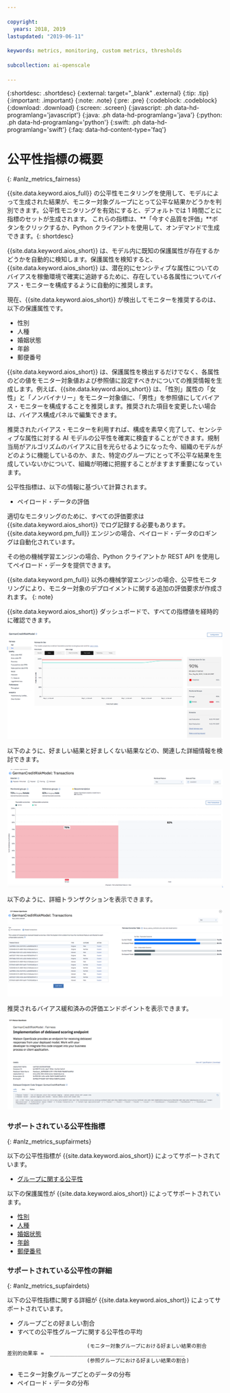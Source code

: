 ```yaml
---

copyright:
  years: 2018, 2019
lastupdated: "2019-06-11"

keywords: metrics, monitoring, custom metrics, thresholds

subcollection: ai-openscale

---
```


{:shortdesc: .shortdesc}
{:external: target="_blank" .external}
{:tip: .tip}
{:important: .important}
{:note: .note}
{:pre: .pre}
{:codeblock: .codeblock}
{:download: .download}
{:screen: .screen}
{:javascript: .ph data-hd-programlang='javascript'}
{:java: .ph data-hd-programlang='java'}
{:python: .ph data-hd-programlang='python'}
{:swift: .ph data-hd-programlang='swift'}
{:faq: data-hd-content-type='faq'}

# 公平性指標の概要
{: #anlz_metrics_fairness}

{{site.data.keyword.aios_full}} の公平性モニタリングを使用して、モデルによって生成された結果が、モニター対象グループにとって公平な結果かどうかを判別できます。公平性モニタリングを有効にすると、デフォルトでは 1 時間ごとに指標のセットが生成されます。 これらの指標は、**「今すぐ品質を評価」**ボタンをクリックするか、Python クライアントを使用して、オンデマンドで生成できます。{: shortdesc}

{{site.data.keyword.aios_short}} は、モデル内に既知の保護属性が存在するかどうかを自動的に検知します。保護属性を検知すると、{{site.data.keyword.aios_short}} は、潜在的にセンシティブな属性についてのバイアスを稼働環境で確実に追跡するために、存在している各属性についてバイアス・モニターを構成するように自動的に推奨します。 

現在、{{site.data.keyword.aios_short}} が検出してモニターを推奨するのは、以下の保護属性です。 

- 性別
- 人種
- 婚姻状態
- 年齢
- 郵便番号

{{site.data.keyword.aios_short}} は、保護属性を検出するだけでなく、各属性のどの値をモニター対象値および参照値に設定すべきかについての推奨情報を生成します。例えば、{{site.data.keyword.aios_short}} は、「性別」属性の「女性」と「ノンバイナリー」をモニター対象値に、「男性」を参照値にしてバイアス・モニターを構成することを推奨します。推奨された項目を変更したい場合は、バイアス構成パネルで編集できます。 

推奨されたバイアス・モニターを利用すれば、構成を素早く完了して、センシティブな属性に対する AI モデルの公平性を確実に検査することができます。規制当局がアルゴリズムのバイアスに目を光らせるようになった今、組織のモデルがどのように機能しているのか、また、特定のグループにとって不公平な結果を生成していないかについて、組織が明確に把握することがますます重要になっています。 

公平性指標は、以下の情報に基づいて計算されます。

- ペイロード・データの評価

適切なモニタリングのために、すべての評価要求は {{site.data.keyword.aios_short}} でログ記録する必要もあります。 {{site.data.keyword.pm_full}} エンジンの場合、ペイロード・データのロギングは自動化されています。

その他の機械学習エンジンの場合、Python クライアントか REST API を使用してペイロード・データを提供できます。

{{site.data.keyword.pm_full}} 以外の機械学習エンジンの場合、公平性モニタリングにより、モニター対象のデプロイメントに関する追加の評価要求が作成されます。
{: note}

{{site.data.keyword.aios_short}} ダッシュボードで、すべての指標値を経時的に確認できます。

![設定したしきい値を下回るドリフトが表示された公平性指標グラフ](images/fairness_metrics_001.png)

以下のように、好ましい結果と好ましくない結果などの、関連した詳細情報を検討できます。

![公平性の詳細](images/fairness_metrics_002.png)

以下のように、詳細トランザクションを表示できます。

![トランザクションのリストが表示された、公平性に関するグラフ](images/fairness_metrics_003.png)

推奨されるバイアス緩和済みの評価エンドポイントを表示できます。

![バイアス緩和済みの評価エンドポイントの詳細](images/fairness_metrics_004.png)

### サポートされている公平性指標
{: #anlz_metrics_supfairmets}

以下の公平性指標が {{site.data.keyword.aios_short}} によってサポートされています。

- [グループに関する公平性](https://test.cloud.ibm.com/docs/services/ai-openscale?topic=ai-openscale-quality_group)

以下の保護属性が {{site.data.keyword.aios_short}} によってサポートされています。 

- [性別](/docs/services/ai-openscale?topic=ai-openscale-quality_group#quality_group-sex)
- [人種](/docs/services/ai-openscale?topic=ai-openscale-quality_group#quality_group-ethnicity)
- [婚姻状態](/docs/services/ai-openscale?topic=ai-openscale-quality_group#quality_group-marital)
- [年齢](/docs/services/ai-openscale?topic=ai-openscale-quality_group#quality_group-age)
- [郵便番号](/docs/services/ai-openscale?topic=ai-openscale-quality_group#quality_group-zip)


### サポートされている公平性の詳細
{: #anlz_metrics_supfairdets}

以下の公平性指標に関する詳細が {{site.data.keyword.aios_short}} によってサポートされています。

- グループごとの好ましい割合
- すべての公平性グループに関する公平性の平均

```
                          (モニター対象グループにおける好ましい結果の割合
差別的効果率 =  ____________________________________________
                          (参照グループにおける好ましい結果の割合)
```

- モニター対象グループごとのデータの分布
- ペイロード・データの分布
